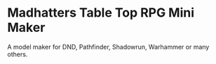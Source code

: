 # Madhatters Table Top RPG Mini Maker
 A model maker for DND, Pathfinder, Shadowrun, Warhammer or many others.
